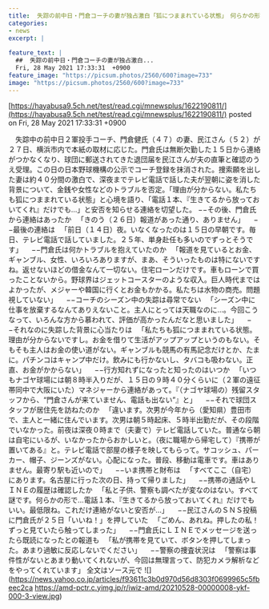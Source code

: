 ```yaml
---
title:  失踪の前中日・門倉コーチの妻が独占激白「狐につままれている状態」　何らかの形で連絡を「生きてるから」だけでもいい…  
categories:
- news
excerpt: |
  
feature_text: |
  ##  失踪の前中日・門倉コーチの妻が独占激白...
  Fri, 28 May 2021 17:33:31  +0900
feature_image: "https://picsum.photos/2560/600?image=733"
image: "https://picsum.photos/2560/600?image=733"
---
```


[https://hayabusa9.5ch.net/test/read.cgi/mnewsplus/1622190811/](https://hayabusa9.5ch.net/test/read.cgi/mnewsplus/1622190811/)
posted on Fri, 28 May 2021 17:33:31  +0900

<!--more-->

　失踪中の前中日２軍投手コーチ、門倉健氏（４７）の妻、民江さん（５２）が２７日、横浜市内で本紙の取材に応じた。門倉氏は無断欠勤した１５日から連絡がつかなくなり、球団に郵送されてきた退団届を民江さんが夫の直筆と確認のうえ受理。この日の日本野球機構の公示でコーチ登録を抹消された。捜索願を出した妻は約４０分間の激白で、深夜までテレビ電話で話した夫が翌朝に姿を消した背景について、金銭や女性などのトラブルを否定。「理由が分からない。私たちも狐につままれている状態」と心境を語り、「電話１本、『生きてるから放っておいてくれ』だけでも…」と安否を知らせる連絡を切望した。 −−その後、門倉氏から連絡はあったか 　「きのう（２６日）報道があった通り、ありません」 　−−最後の連絡は 　「前日（１４日）夜。いなくなったのは１５日の早朝です。毎日、テレビ電話で話していました。２５年、単身赴任も多いのでずっとそうです」 　−−門倉氏は何かトラブルを抱えていたのか 　「報道を見ているとお金、ギャンブル、女性、いろいろありますが、まあ、そういったものは特にないですね。返せないほどの借金なんて一切ない。住宅ローンだけです。車もローンで買ったことないから。野球界はジェットコースターのような収入。巨人時代まではよかったが、メジャーや韓国に行くとお金もかかる。私たちは水物の商売。問題視していない」 　−−コーチのシーズン中の失踪は尋常でない 　「シーズン中に仕事を放棄するなんてありえないこと。主人にとっては天職なのに…。今回こうなって、いろんな方から慕われて、評価が高かったんだなと思いました」 　−−それなのに失踪した背景に心当たりは 　「私たちも狐につままれている状態。理由が分からないですし。お金を借りて生活がアップアップというのもない。そもそも主人はお金の使い道がない。ギャンブルも競馬の有馬記念だけとか、たまに。パチンコはキャンプ中だけ。飲みにも行かないし、タバコも吸わない。正直、お金がかからない」 　−−行方知れずになったと知ったのはいつか 　「いつもナゴヤ球場には朝８時半入りだが、１５日の９時４０分くらいに（２軍の遠征帯同中で大阪にいた）マネジャーから連絡があって。『（ナゴヤ球場の）残留スタッフから、“門倉さんが来ていません、電話も出ない”』と」 　−−それで球団スタッフが居住先を訪ねたのか 　「違います。次男が今年から（愛知県）豊田市で、主人と一緒に住んでいます。次男は朝５時起床、５時半出勤だが、その段階でいなかった。前夜は深夜０時まで（夫妻で）テレビ電話していた。普通なら朝は自宅にいるが、いなかったからおかしいと。（夜に職場から帰宅して）『携帯が置いてある』と。テレビ電話で部屋の様子を映してもらって。サコッシュ、パーカー、帽子、ジーンズがない。心配になった。普段、移動は電車です。車はありません。最寄り駅も近いので」 　−−いま携帯と財布は 　「すべてここ（自宅）にあります。名古屋に行った次の日、持って帰りました」 　−−携帯の通話やＬＩＮＥの履歴は確認したか 　「私と子供、警察も調べたが変なのはない。すべて謎です。何らかの形で…電話１本、『生きてるから放っておいてくれ』だけでもいい。最低限ね。これだけ連絡がないと安否が…」 　−−民江さんのＳＮＳ投稿に門倉氏が２５日「いいね！」を押していた 　「ごめん、あれね。押したの私！　ずっと見ていたら触ってしまった」 　−−門倉氏にＬＩＮＥでメッセージを送ったら既読になったとの報道も 　「私が携帯を見ていて、ボタンを押してしまった。あまり過敏に反応しないでください」 　−−警察の捜査状況は 　「警察は事件性がないとあまり動いてくれないが、今回は無理言って、防犯カメラ解析などをやってくれています」 全文はソース元で ![](https://news.yahoo.co.jp/articles/f93611c3b0d970d56d8303f0699965c5fbeec2ca https://amd-pctr.c.yimg.jp/r/iwiz-amd/20210528-00000008-ykf-000-3-view.jpg)
